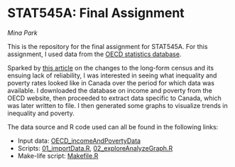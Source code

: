 STAT545A: Final Assignment
========================
*Mina Park*

This is the repository for the final assignment for STAT545A. For this assignment, I used data from the [OECD statistics database](http://www.oecd.org/statistics/). 

Sparked by [this article](http://www.theglobeandmail.com/commentary/canadas-voluntary-census-is-worthless-heres-why/article14674558/) on the changes to the long-form census and its ensuing lack of reliability, I was interested in seeing what inequality and poverty rates looked like in Canada over the period for which data was available. I downloaded the database on income and poverty from the OECD website, then proceeded to extract data specific to Canada, which was later written to file. I then generated some graphs to visualize trends in inequality and poverty. 

The data source and R code used can all be found in the following links:
- Input data: [OECD_incomeAndPovertyData](https://github.com/parkm87/stat545a_finalAssignment/blob/master/OECD_incomeAndPovertyData)
- Scripts: [01_importData.R](https://github.com/parkm87/stat545a_finalAssignment/blob/master/01_importData.R), [02_exploreAnalyzeGraph.R](https://github.com/parkm87/stat545a_finalAssignment/blob/master/02_exploreAnalyzeGraph.R)
- Make-life script: [Makefile.R](https://github.com/parkm87/stat545a_finalAssignment/blob/master/Makefile.R)

